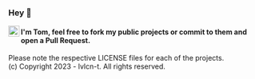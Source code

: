 ### Hey 👋

<a href="https://twitter.com/lvlcn_t">
  <img align="left" alt="lvlcn-t | Twitter" width="22px" src="https://github.com/lvlcn-t/lvlcn-t/assets/75443136/672eb5e7-c5ad-4bdb-b736-1e500442aadf" />
</a>


#### I'm Tom, feel free to fork my public projects or commit to them and open a Pull Request.
<!--
### 🎖 Currently:

### 📫 Contact

✉️  [E-Mail]

🖥  [Website]
-->

Please note the respective LICENSE files for each of the projects.
<br>
(c) Copyright 2023 - lvlcn-t. All rights reserved.

<!--
**lvlcn-t/lvlcn-t** is a ✨ _special_ ✨ repository because its `README.md` (this file) appears on your GitHub profile.

Here are some ideas to get you started:

- 🔭 I’m currently working on ...
- 🌱 I’m currently learning ...
- 👯 I’m looking to collaborate on ...
- 🤔 I’m looking for help with ...
- 💬 Ask me about ...
- 📫 How to reach me: ...
- 😄 Pronouns: ...
- ⚡ Fun fact: ...
-->
